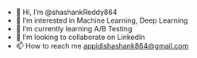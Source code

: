 - 👋 Hi, I’m @shashankReddy864
- 👀 I’m interested in Machine Learning, Deep Learning
- 🌱 I’m currently learning A/B Testing
- 💞️ I’m looking to collaborate on LinkedIn
- 📫 How to reach me appidishashank864@gmail.com

<!---
shashankReddy864/shashankReddy864 is a ✨ special ✨ repository because its `README.md` (this file) appears on your GitHub profile.
You can click the Preview link to take a look at your changes.
--->
